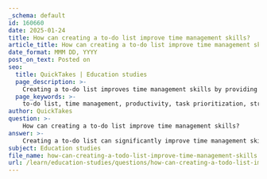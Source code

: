 ```yaml
---
_schema: default
id: 160660
date: 2025-01-24
title: How can creating a to-do list improve time management skills?
article_title: How can creating a to-do list improve time management skills?
date_format: MMM DD, YYYY
post_on_text: Posted on
seo:
  title: QuickTakes | Education studies
  page_description: >-
    Creating a to-do list improves time management skills by providing clarity, increasing productivity, enabling prioritization, reducing stress, aiding time allocation, tracking progress, and encouraging routine.
  page_keywords: >-
    to-do list, time management, productivity, task prioritization, stress reduction, organization, routine, tracking progress, cognitive load, efficiency
author: QuickTakes
question: >-
    How can creating a to-do list improve time management skills?
answer: >-
    Creating a to-do list can significantly improve time management skills in several ways:\n\n1. **Clarity and Organization**: A to-do list provides a clear outline of tasks that need to be accomplished. By jotting down all tasks, assignments, and activities along with their due dates, individuals can visualize their responsibilities. This clarity helps in organizing tasks based on priority and deadlines, reducing the likelihood of forgetting important commitments.\n\n2. **Increased Productivity**: By clearly outlining what needs to be done, a to-do list allows individuals to focus on one task at a time. This focused approach minimizes distractions and enhances efficiency, leading to higher productivity levels. When tasks are completed one by one, it creates a sense of accomplishment that can motivate further progress.\n\n3. **Prioritization**: A well-structured to-do list enables individuals to prioritize their tasks effectively. By identifying which tasks are most important or time-sensitive, one can allocate time and resources accordingly. This prioritization is crucial for managing workloads, especially when faced with multiple deadlines.\n\n4. **Reduction of Stress and Anxiety**: Knowing what needs to be done and having a plan in place can significantly reduce feelings of overwhelm. A to-do list acts as a mental offloading tool, allowing individuals to free up cognitive space and focus on executing tasks rather than worrying about what they might forget.\n\n5. **Time Allocation**: By estimating the time required for each task and scheduling them accordingly, individuals can manage their time more effectively. This practice helps in creating a realistic daily or weekly plan, ensuring that all responsibilities are addressed without last-minute rushes.\n\n6. **Tracking Progress**: A to-do list serves as a tracking mechanism for completed tasks. Checking off items as they are finished provides a visual representation of progress, which can be motivating and rewarding. This feedback loop encourages continued productivity and helps in maintaining momentum.\n\n7. **Encouragement of Routine**: Regularly using a to-do list can help establish a routine. As individuals become accustomed to planning their days, they can develop habits that enhance their overall time management skills.\n\nIn conclusion, a daily to-do list is a powerful tool that not only helps in organizing tasks but also enhances productivity, reduces stress, and fosters effective time management. By implementing this simple yet effective method, individuals can achieve more in less time and make the most out of their daily activities.
subject: Education studies
file_name: how-can-creating-a-todo-list-improve-time-management-skills.md
url: /learn/education-studies/questions/how-can-creating-a-todo-list-improve-time-management-skills
---
```


&nbsp;